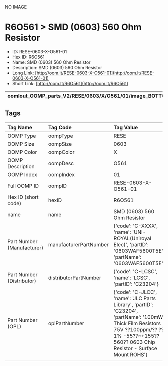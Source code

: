 


  
NO IMAGE  
# R6O561 > SMD (0603) 560 Ohm Resistor

- ID: RESE-0603-X-O561-01
- Hex ID: R6O561
- Name: SMD (0603) 560 Ohm Resistor
- Description: SMD (0603) 560 Ohm Resistor
- Long Link: [http://oom.lt/RESE-0603-X-O561-01](http://oom.lt/RESE-0603-X-O561-01)
- Short Link: [http://oom.lt/R6O561](http://oom.lt/R6O561)
  

|oomlout_OOMP_parts_V2/RESE/0603/X/O561/01/image_BOTTOM.jpg|oomlout_OOMP_parts_V2/RESE/0603/X/O561/01/image_RE.jpg|||
| :---: | :---: | :---: | :---: |

## Tags
  

|Tag Name|Tag Code|Tag Value|
| :--- | :--- | :--- |
|OOMP Type|oompType|RESE|
|OOMP Size|oompSize|0603|
|OOMP Color|oompColor|X|
|OOMP Description|oompDesc|O561|
|OOMP Index|oompIndex|01|
|Full OOMP ID|oompID|RESE-0603-X-O561-01|
|Hex ID (short code)|hexID|R6O561|
|name|name|SMD (0603) 560 Ohm Resistor|
|Part Number (Manufacturer)|manufacturerPartNumber|{'code': 'C-XXXX', 'name': 'UNI-ROYAL(Uniroyal Elec)', 'partID': '0603WAF5600T5E', 'partName': '0603WAF5600T5E'}|
|Part Number (Distributor)|distributorPartNumber|{'code': 'C-LCSC', 'name': 'LCSC', 'partID': 'C23204'}|
|Part Number (OPL)|oplPartNumber|{'code': 'C-JLCC', 'name': 'JLC Parts Library', 'partID': 'C23204', 'partName': '100mW Thick Film Resistors 75V ??100ppm/?? ??1% -55??~+155?? 560?? 0603  Chip Resistor - Surface Mount ROHS'}|
||||
